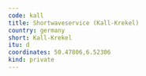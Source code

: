 ```yaml
---
code: kall
title: Shortwaveservice (Kall-Krekel)
country: germany
short: Kall-Krekel
itu: d
coordinates: 50.47806,6.52306
kind: private
---
```

